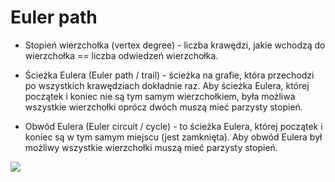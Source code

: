 # Euler path

* Stopień wierzchołka (vertex degree) - liczba krawędzi, jakie wchodzą do wierzchołka == liczba odwiedzeń wierzchołka.

* Ścieżka Eulera (Euler path / trail) - ścieżka na grafie, która przechodzi po wszystkich krawędziach dokładnie raz. Aby ścieżka Eulera, której początek i koniec nie są tym samym wierzchołkiem, była możliwa wszystkie wierzchołki oprócz dwóch muszą mieć parzysty stopień.

* Obwód Eulera (Euler circuit / cycle) - to ścieżka Eulera, której początek i koniec są w tym samym miejscu (jest zamknięta). Aby obwód Eulera był możliwy wszystkie wierzchołki muszą mieć parzysty stopień.


![](https://upload.wikimedia.org/wikipedia/commons/f/f9/Eulerian_path_puzzles.svg)